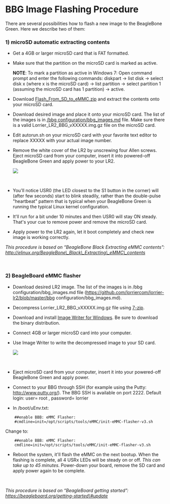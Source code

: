 BBG Image Flashing Procedure
============================

There are several possibilities how to flash a new image to the BeagleBone
Green. Here we describe two of them:

### 1) microSD automatic extracting contents

-   Get a 4GB or larger microSD card that is FAT formatted.

-   Make sure that the partition on the microSD card is marked as active.

    **NOTE**: To mark a partition as active in Windows 7: Open command prompt
    and enter the following commands: diskpart -\> list disk -\> select disk x
    (where x is the microSD card) -\> list partition -\> select partition 1
    (assuming the microSD card has 1 partition) -\> active.

-   Download
    [Flash\_From\_SD\_to\_eMMC.zip](https://drive.google.com/open?id=0B2d6XCsqk9PSREFxVFRpUG5MNTA)
    and extract the contents onto your microSD card.

-   Download desired image and place it onto your microSD card. The list of the
    images is in [/bbg
    configuration/bbg\_images.md](https://github.com/lorriercom/lorrier-lr2/blob/master/bbg%20configuration/bbg_images.md)
    file. Make sure there is a valid Lorrier\_LR2\_BBG\_vXXXXX.img.gz file on
    the microSD card.

-   Edit autorun.sh on your microSD card with your favorite text editor to
    replace XXXXX with your actual image number.

-   Remove the white cover of the LR2 by unscrewing four Allen screws. Eject
    microSD card from your computer, insert it into powered-off BeagleBone Green
    and apply power to your LR2.

    ![](https://abload.de/img/img_1809f2sp0.jpg)

 

-   You'll notice USR0 (the LED closest to the S1 button in the corner) will
    (after few seconds) start to blink steadily, rather than the double-pulse
    "heartbeat" pattern that is typical when your BeagleBone Green is running
    the typical Linux kernel configuration.

-   It'll run for a bit under 10 minutes and then USR0 will stay ON steady.
    That's your cue to remove power and remove the microSD card.

-   Apply power to the LR2 again, let it boot completely and check new image is
    working correctly.

*This procedure is based on “BeagleBone Black Extracting eMMC contents”:
http://elinux.org/BeagleBone\_Black\_Extracting\_eMMC\_contents*

 

### 2) BeagleBoard eMMC flasher

-   Download desired LR2 image. The list of the images is in /bbg
    configuration/bbg\_images.md file
    (https://github.com/lorriercom/lorrier-lr2/blob/master/bbg
    configuration/bbg\_images.md).

-   Decompress Lorrier\_LR2\_BBG\_vXXXXX.img.gz file using
    [7-zip](http://www.7-zip.org/download.html).

-   Download and install [Image Writer for
    Windows](https://sourceforge.net/projects/win32diskimager/files/latest/download).
    Be sure to download the binary distribution.

-   Connect 4GB or larger microSD card into your computer.

-   Use Image Writer to write the decompressed image to your SD card.

    ![](https://beagleboard.org/static/images/write-latestimage.png)

 

-   Eject microSD card from your computer, insert it into your powered-off
    BeagleBone Green and apply power.

-   Connect to your BBG through SSH (for example using the Putty:
    http://www.putty.org/). The BBG SSH is available on port 2222. Default
    login: user= root , password= lorrier

-   In /boot/uEnv.txt:

~~~~~~~~~~~~~~~~~~~~~~~~~~~~~~~~~~~~~~~~~~~~~~~~~~~~~~~~~~~~~~~~~~~~~~~~~~~~~~~~
    ##enable BBB: eMMC Flasher:
    #cmdline=init=/opt/scripts/tools/eMMC/init-eMMC-flasher-v3.sh
~~~~~~~~~~~~~~~~~~~~~~~~~~~~~~~~~~~~~~~~~~~~~~~~~~~~~~~~~~~~~~~~~~~~~~~~~~~~~~~~

Change to:

~~~~~~~~~~~~~~~~~~~~~~~~~~~~~~~~~~~~~~~~~~~~~~~~~~~~~~~~~~~~~~~~~~~~~~~~~~~~~~~~
    ##enable BBB: eMMC Flasher:
    cmdline=init=/opt/scripts/tools/eMMC/init-eMMC-flasher-v3.sh
~~~~~~~~~~~~~~~~~~~~~~~~~~~~~~~~~~~~~~~~~~~~~~~~~~~~~~~~~~~~~~~~~~~~~~~~~~~~~~~~

-   Reboot the system, it'll flash the eMMC on the next bootup. When the
    flashing is complete, all 4 USRx LEDs will be steady on or off. *This can
    take up to 45 minutes.* Power-down your board, remove the SD card and apply
    power again to be complete.

 

*This procedure is based on “BeagleBoard getting started”:
https://beagleboard.org/getting-started\#update*
